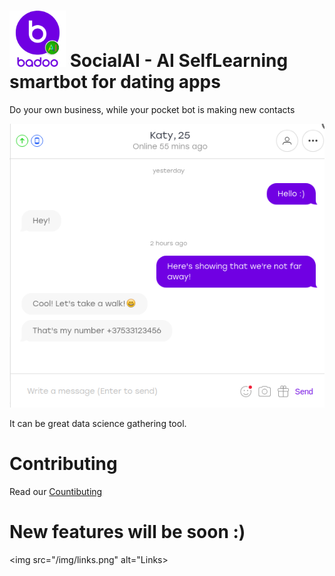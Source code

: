 # <img src="/img/Badoo.png" alt="Logo" height="90" width="90"></img> SocialAI - AI SelfLearning smartbot for dating apps


Do your own business, while your pocket bot is making new contacts


![](/img/Screenshot0.png?raw=true "Screen0")


It can be great data science gathering tool.

<h1>Contributing</h1>
Read our <a href="Contributing.md">Countibuting<a/>

# New features will be soon :)

<img src="/img/links.png" alt="Links></img>
